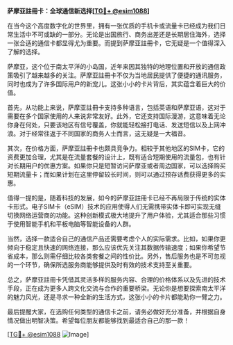 **萨摩亚註冊卡：全球通信新选择[[TG💪+ @esim1088](https://t.me/s/esim1088)]**

在当今这个高度数字化的世界里，拥有一张优质的手机卡或流量卡已经成为我们日常生活中不可或缺的一部分。无论是出国旅行、商务出差还是长期居住海外，选择一张合适的通信卡都显得尤为重要。而提到萨摩亚註冊卡，它无疑是一个值得深入了解的选择。

萨摩亚，这个位于南太平洋的小岛国，近年来因其独特的地理位置和开放的通信政策吸引了越来越多的关注。萨摩亚註冊卡不仅为当地居民提供了便捷的通讯服务，同时也成为了许多国际用户的新宠儿。这张小小的卡片背后，其实蕴含着巨大的价值。

首先，从功能上来说，萨摩亚註冊卡支持多种语言，包括英语和萨摩亚语，这对于需要在多个国家使用的人来说非常友好。此外，它还支持国际漫游，这意味着无论你身在何处，只要该地区有信号覆盖，你就能轻松接打电话、发送短信以及上网冲浪。对于经常往返于不同国家的商务人士而言，这无疑是一大福音。

其次，在价格方面，萨摩亚註冊卡也颇具竞争力。相较于其他地区的SIM卡，它的资费更加合理，尤其是在流量套餐的设计上，既有适合短期使用的流量包，也有针对长期用户的优惠方案。如果你只是短暂访问萨摩亚或者周边国家，可以选择购买短期流量卡；而如果计划在这里停留较长时间，则可以通过预存话费获得更多的实惠。

值得一提的是，随着科技的发展，如今的萨摩亚註冊卡已经不再局限于传统的实体卡形式。电子SIM卡（eSIM）技术的应用使得人们无需携带实体卡即可实现无缝切换网络运营商的功能。这种创新模式极大地提升了用户体验，尤其适合那些习惯于使用智能手机和平板电脑等智能设备的人群。

当然，选择一款适合自己的通信产品还需要考虑个人的实际需求。比如，如果你更倾向于稳定且快速的网络连接，那么应该优先关注其数据传输速度；如果你希望节省成本，那么则需仔细比较各类套餐之间的性价比。另外，售后服务也是不可忽视的一个环节，确保所选服务商能够提供及时有效的技术支持至关重要。

总之，萨摩亚註冊卡凭借其灵活多样的服务内容、合理的价格体系以及先进的技术手段，正在成为更多人跨文化交流与合作的重要桥梁。无论你是想要探索南太平洋的魅力风光，还是寻求一种全新的生活方式，这张小小的卡片都能助你一臂之力。

最后提醒大家，在选购任何类型的通信卡之前，请务必做好充分准备，并根据自身情况做出明智决策。希望每位朋友都能够找到最适合自己的那一款！

[[TG💪+ @esim1088](https://t.me/s/esim1088) ![Image](https://i.postimg.cc/4NQfJmqS/Snipaste-2025-05-13-00-14-12.png)]